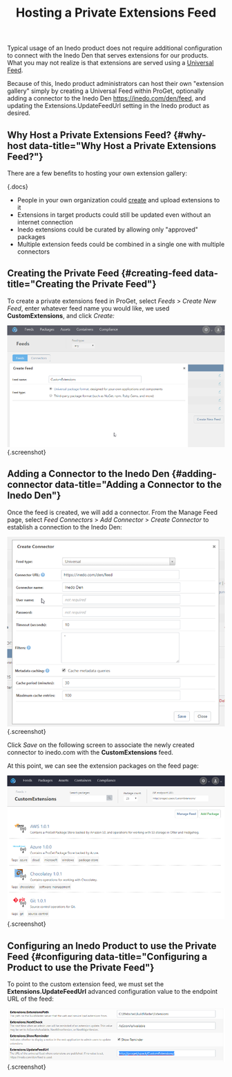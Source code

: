 ﻿---
title: Hosting a Private Extensions Feed
sequence: 30
keywords: inedo, inedo sdk
show-headings-in-nav: true
---

Typical usage of an Inedo product does not require additional configuration to connect with the Inedo Den that serves extensions for our products. What you may not realize is that extensions are served using a [Universal Feed](/support/documentation/upack/feed-api/endpoints).

Because of this, Inedo product administrators can host their own "extension gallery" simply by creating a Universal Feed within ProGet, optionally adding a connector to the Inedo Den https://inedo.com/den/feed, and updating the Extensions.UpdateFeedUrl setting in the Inedo product as desired.

## Why Host a Private Extensions Feed? {#why-host data-title="Why Host a Private Extensions Feed?"}

There are a few benefits to hosting your own extension gallery:

{.docs}
- People in your own organization could [create](/support/documentation/inedosdk/extending/creating) and upload extensions to it
- Extensions in target products could still be updated even without an internet connection
- Inedo extensions could be curated by allowing only "approved" packages
- Multiple extension feeds could be combined in a single one with multiple connectors

## Creating the Private Feed {#creating-feed data-title="Creating the Private Feed"}

To create a private extensions feed in ProGet, select *Feeds* > *Create New Feed*, enter whatever feed name you would like, we used **CustomExtensions**, and click *Create:*

![Creating Private Feed](/resources/documentation/various/creating-custom-feed.png){.screenshot}

## Adding a Connector to the Inedo Den {#adding-connector data-title="Adding a Connector to the Inedo Den"}

Once the feed is created, we will add a connector. From the Manage Feed page, select *Feed Connectors* > *Add Connector* >  *Create Connector* to establish a connection to the Inedo Den:

![Add Connector to Den](/resources/documentation/various/den-connector.png){.screenshot}

Click *Save* on the following screen to associate the newly created connector to inedo.com with the **CustomExtensions** feed.

At this point, we can see the extension packages on the feed page:

![CustomExtensions Feed](/resources/documentation/various/extension-feed.png){.screenshot}

## Configuring an Inedo Product to use the Private Feed {#configuring data-title="Configuring a Product to use the Private Feed"}

To point to the custom extension feed, we must set the **Extensions.UpdateFeedUrl** advanced configuration value to the endpoint URL of the feed:

![Endpoint URL](/resources/documentation/various/endpoint-url.png){.screenshot}
